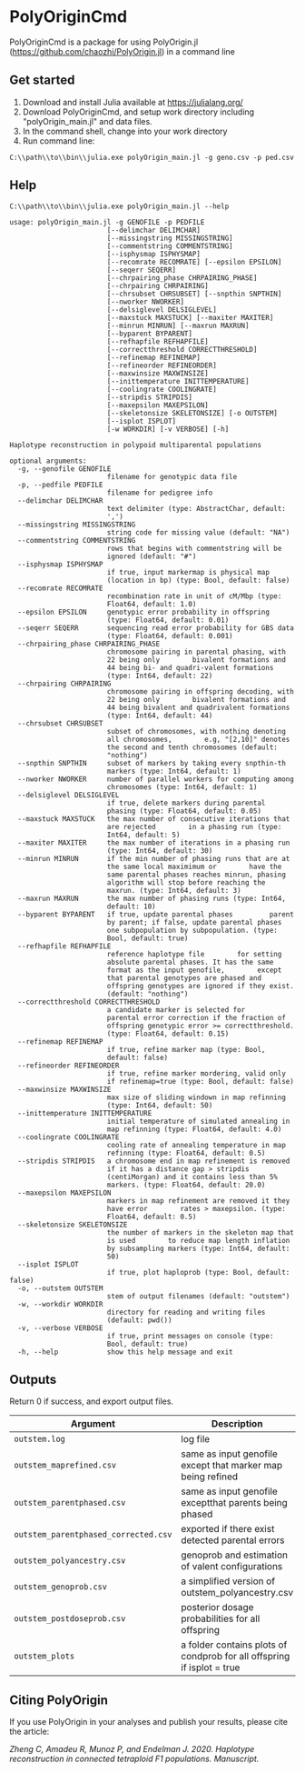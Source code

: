 # PolyOriginCmd

PolyOriginCmd is a package for using PolyOrigin.jl  (https://github.com/chaozhi/PolyOrigin.jl) in a command line

## Get started

1) Download and install Julia available at https://julialang.org/
2) Download PolyOriginCmd, and setup work directory including "polyOrigin_main.jl" and data files.
2) In the command shell, change into your work directory
3) Run command line:

```
C:\\path\\to\\bin\\julia.exe polyOrigin_main.jl -g geno.csv -p ped.csv
```

## Help
```
C:\\path\\to\\bin\\julia.exe polyOrigin_main.jl --help
```
```
usage: polyOrigin_main.jl -g GENOFILE -p PEDFILE
                        [--delimchar DELIMCHAR]
                        [--missingstring MISSINGSTRING]
                        [--commentstring COMMENTSTRING]
                        [--isphysmap ISPHYSMAP]
                        [--recomrate RECOMRATE] [--epsilon EPSILON]
                        [--seqerr SEQERR]
                        [--chrpairing_phase CHRPAIRING_PHASE]
                        [--chrpairing CHRPAIRING]
                        [--chrsubset CHRSUBSET] [--snpthin SNPTHIN]
                        [--nworker NWORKER]
                        [--delsiglevel DELSIGLEVEL]
                        [--maxstuck MAXSTUCK] [--maxiter MAXITER]
                        [--minrun MINRUN] [--maxrun MAXRUN]
                        [--byparent BYPARENT]
                        [--refhapfile REFHAPFILE]
                        [--correctthreshold CORRECTTHRESHOLD]
                        [--refinemap REFINEMAP]
                        [--refineorder REFINEORDER]
                        [--maxwinsize MAXWINSIZE]
                        [--inittemperature INITTEMPERATURE]
                        [--coolingrate COOLINGRATE]
                        [--stripdis STRIPDIS]
                        [--maxepsilon MAXEPSILON]
                        [--skeletonsize SKELETONSIZE] [-o OUTSTEM]
                        [--isplot ISPLOT]
                        [-w WORKDIR] [-v VERBOSE] [-h]

Haplotype reconstruction in polypoid multiparental populations

optional arguments:
  -g, --genofile GENOFILE
                        filename for genotypic data file
  -p, --pedfile PEDFILE
                        filename for pedigree info
  --delimchar DELIMCHAR
                        text delimiter (type: AbstractChar, default:
                        ',')
  --missingstring MISSINGSTRING
                        string code for missing value (default: "NA")
  --commentstring COMMENTSTRING
                        rows that begins with commentstring will be
                        ignored (default: "#")
  --isphysmap ISPHYSMAP
                        if true, input markermap is physical map
                        (location in bp) (type: Bool, default: false)
  --recomrate RECOMRATE
                        recombination rate in unit of cM/Mbp (type:
                        Float64, default: 1.0)
  --epsilon EPSILON     genotypic error probability in offspring
                        (type: Float64, default: 0.01)
  --seqerr SEQERR       sequencing read error probability for GBS data
                        (type: Float64, default: 0.001)
  --chrpairing_phase CHRPAIRING_PHASE
                        chromosome pairing in parental phasing, with
                        22 being only        bivalent formations and
                        44 being bi- and quadri-valent formations
                        (type: Int64, default: 22)
  --chrpairing CHRPAIRING
                        chromosome pairing in offspring decoding, with
                        22 being only        bivalent formations and
                        44 being bivalent and quadrivalent formations
                        (type: Int64, default: 44)
  --chrsubset CHRSUBSET
                        subset of chromosomes, with nothing denoting
                        all chromosomes,        e.g, "[2,10]" denotes
                        the second and tenth chromosomes (default:
                        "nothing")
  --snpthin SNPTHIN     subset of markers by taking every snpthin-th
                        markers (type: Int64, default: 1)
  --nworker NWORKER     number of parallel workers for computing among
                        chromosomes (type: Int64, default: 1)
  --delsiglevel DELSIGLEVEL
                        if true, delete markers during parental
                        phasing (type: Float64, default: 0.05)
  --maxstuck MAXSTUCK   the max number of consecutive iterations that
                        are rejected        in a phasing run (type:
                        Int64, default: 5)
  --maxiter MAXITER     the max number of iterations in a phasing run
                        (type: Int64, default: 30)
  --minrun MINRUN       if the min number of phasing runs that are at
                        the same local maximimum or        have the
                        same parental phases reaches minrun, phasing
                        algorithm will stop before reaching the
                        maxrun. (type: Int64, default: 3)
  --maxrun MAXRUN       the max number of phasing runs (type: Int64,
                        default: 10)
  --byparent BYPARENT   if true, update parental phases         parent
                        by parent; if false, update parental phases
                        one subpopulation by subpopulation. (type:
                        Bool, default: true)
  --refhapfile REFHAPFILE
                        reference haplotype file        for setting
                        absolute parental phases. It has the same
                        format as the input genofile,        except
                        that parental genotypes are phased and
                        offspring genotypes are ignored if they exist.
                        (default: "nothing")
  --correctthreshold CORRECTTHRESHOLD
                        a candidate marker is selected for
                        parental error correction if the fraction of
                        offspring genotypic error >= correctthreshold.
                        (type: Float64, default: 0.15)
  --refinemap REFINEMAP
                        if true, refine marker map (type: Bool,
                        default: false)
  --refineorder REFINEORDER
                        if true, refine marker mordering, valid only
                        if refinemap=true (type: Bool, default: false)
  --maxwinsize MAXWINSIZE
                        max size of sliding windown in map refinning
                        (type: Int64, default: 50)
  --inittemperature INITTEMPERATURE
                        initial temperature of simulated annealing in
                        map refinning (type: Float64, default: 4.0)
  --coolingrate COOLINGRATE
                        cooling rate of annealing temperature in map
                        refinning (type: Float64, default: 0.5)
  --stripdis STRIPDIS   a chromosome end in map refinement is removed
                        if it has a distance gap > stripdis
                        (centiMorgan) and it contains less than 5%
                        markers. (type: Float64, default: 20.0)
  --maxepsilon MAXEPSILON
                        markers in map refinement are removed it they
                        have error        rates > maxepsilon. (type:
                        Float64, default: 0.5)
  --skeletonsize SKELETONSIZE
                        the number of markers in the skeleton map that
                        is used        to reduce map length inflation
                        by subsampling markers (type: Int64, default:
                        50)
  --isplot ISPLOT
                        if true, plot haploprob (type: Bool, default: false)                        
  -o, --outstem OUTSTEM
                        stem of output filenames (default: "outstem")
  -w, --workdir WORKDIR
                        directory for reading and writing files
                        (default: pwd())
  -v, --verbose VERBOSE
                        if true, print messages on console (type:
                        Bool, default: true)
  -h, --help            show this help message and exit
```  

## Outputs

 Return 0 if success, and export output files.

 Argument      |Description
------------- |----------------
```outstem.log```     |  log file
```outstem_maprefined.csv```     |  same as input genofile except that marker map being refined
```outstem_parentphased.csv```     |  same as input genofile exceptthat  parents being phased
```outstem_parentphased_corrected.csv```     |  exported if there exist detected parental errors
```outstem_polyancestry.csv```     |  genoprob and estimation of valent configurations
```outstem_genoprob.csv```     |  a simplified version of outstem_polyancestry.csv
```outstem_postdoseprob.csv```     |  posterior dosage probabilities for all offspring
```outstem_plots```     |  a folder contains plots of condprob for all offspring if isplot = true

## Citing PolyOrigin

 If you use PolyOrigin in your analyses and publish your results, please cite the article:

  *Zheng C, Amadeu R, Munoz P, and Endelman J. 2020. Haplotype reconstruction in connected tetraploid F1 populations. Manuscript.*
